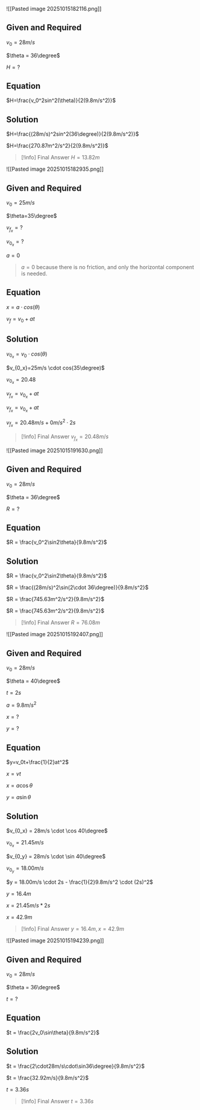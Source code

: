 ![[Pasted image 20251015182116.png]]
## Given and Required
$v_0 = 28m/s$

$\theta = 36\degree$

$H = ?$
## Equation
$H=\frac{v_0^2sin^2(\theta)}{2(9.8m/s^2)}$
## Solution
$H=\frac{(28m/s)^2sin^2(36\degree)}{2(9.8m/s^2)}$

$H=\frac{270.87m^2/s^2}{2(9.8m/s^2)}$

> [!info] Final Answer
>$H = 13.82m$

![[Pasted image 20251015182935.png]]
## Given and Required
$v_0=25m/s$

$\theta=35\degree$

$v_{f_x} = ?$

$v_{0_x} = ?$

$a=0$
> $a = 0$ because there is no friction, and only the horizontal component is needed.
## Equation
$x=a \cdot cos(\theta)$

$v_f=v_0+at$
## Solution
$v_{0_x}=v_0 \cdot cos(\theta)$

$v_{0_x}=25m/s \cdot cos(35\degree)$

$v_{0_x}=20.48$

$v_{f_x}=v_{0_x}+at$

$v_{f_x}=v_{0_x}+at$

$v_{f_x}=20.48m/s+0m/s^2 \cdot 2s$

> [!info] Final Answer
>$v_{f_x}=20.48m/s$

![[Pasted image 20251015191630.png]]
## Given and Required
$v_0 = 28m/s$

$\theta = 36\degree$

$R = ?$
## Equation
$R = \frac{v_0^2\sin2\theta}{9.8m/s^2}$
## Solution
$R = \frac{v_0^2\sin2\theta}{9.8m/s^2}$

$R = \frac{(28m/s)^2\sin(2\cdot 36\degree)}{9.8m/s^2}$

$R = \frac{745.63m^2/s^2}{9.8m/s^2}$

$R = \frac{745.63m^2/s^2}{9.8m/s^2}$

> [!info] Final Answer
>$R = 76.08m$

![[Pasted image 20251015192407.png]]
## Given and Required
$v_0 = 28m/s$

$\theta = 40\degree$

$t = 2s$

$a=9.8m/s^2$

$x=?$

$y=?$
## Equation
$y=v_0t+\frac{1}{2}at^2$

$x=vt$

$x = a \cos\theta$

$y = a \sin\theta$
## Solution
$v_{0_x} = 28m/s \cdot \cos 40\degree$

$v_{0_x} = 21.45m/s$

$v_{0_y} = 28m/s \cdot \sin 40\degree$

$v_{0_y} = 18.00m/s$

$y = 18.00m/s \cdot 2s - \frac{1}{2}9.8m/s^2 \cdot (2s)^2$

$y = 16.4m$

$x = 21.45m/s * 2s$

$x = 42.9m$

> [!info] Final Answer
> $y=16.4m, x=42.9m$

![[Pasted image 20251015194239.png]]
## Given and Required
$v_0 = 28m/s$

$\theta = 36\degree$

$t = ?$
## Equation
$t = \frac{2v_0\sin\theta}{9.8m/s^2}$

## Solution
$t = \frac{2\cdot28m/s\cdot\sin36\degree}{9.8m/s^2}$

$t = \frac{32.92m/s}{9.8m/s^2}$

$t = 3.36s$

> [!info] Final Answer
> $t = 3.36s$
